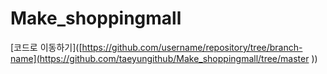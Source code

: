# Make_shoppingmall

[코드로 이동하기]([https://github.com/username/repository/tree/branch-name](https://github.com/taeyungithub/Make_shoppingmall/tree/master
))
